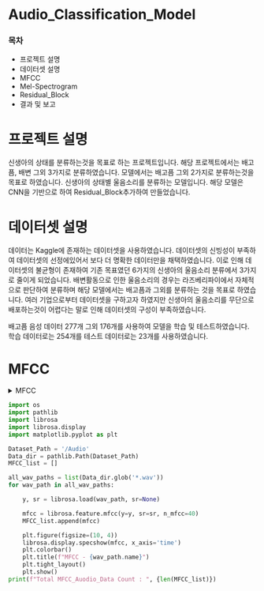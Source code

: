 # Audio_Classification_Model
<h3>목차</h3>
<ul>
  <li>프로젝트 설명</li>
  <li>데이터셋 설명</li>
  <li>MFCC</li>
  <li>Mel-Spectrogram</li>
  <li>Residual_Block</li>
  <li>결과 및 보고</li>
</ul>
<h1>프로젝트 설명</h1>
<p>
  신생아의 상태를 분류하는것을 목표로 하는 프로젝트입니다.
  해당 프로젝트에서는 배고픔, 배변 그외 3가지로 분류하였습니다.
  모델에서는 배고픔 그외 2가지로 분류하는것을 목표로 하였습니다.
  신생아의 상태별 울음소리를 분류하는 모델입니다. 해당 모델은 CNN을 기반으로
  하여 Residual_Block추가하여 만들었습니다.
</p>

<h1>데이터셋 설명</h1>
<p>
  데이터는 Kaggle에 존재하는 데이터셋을 사용하였습니다.
  데이터셋의 신빙성이 부족하여 데이터셋의 선정에있어서
  보다 더 명확한 데이터만을 채택하였습니다.
  이로 인해 데이터셋의 불균형이 존재하여 기존 목표였던
  6가지의 신생아의 울음소리 분류에서 3가지로 줄이게 되었습니다.
  배변활동으로 인한 울음소리의 경우는 라즈베리파이에서 자체적으로
  판단하여 분류하며 해당 모델에서는 배고픔과 그외를 분류하는
  것을 목표로 하였습니다. 여러 기업으로부터 데이터셋을
  구하고자 하였지만 신생아의 울음소리를 무단으로 배포하는것이
  어렵다는 말로 인해 데이터셋의 구성이 부족하였습니다.
</p>
<p>배고픔 음성 데이터 277개 그외 176개를 사용하여 모델을 학습 및 테스트하였습니다. 학습 데이터로는 254개를 테스트 데이터로는 23개를 사용하였습니다.</p>

<h1>MFCC</h1>
<details>
  <summary>MFCC</summary>
  <div markdown="1">
    내용
  </div>
</details>
  
  ```Python
  import os
  import pathlib
  import librosa
  import librosa.display
  import matplotlib.pyplot as plt

  Dataset_Path = '/Audio'
  Data_dir = pathlib.Path(Dataset_Path)
  MFCC_list = []
  
  all_wav_paths = list(Data_dir.glob('*.wav'))
  for wav_path in all_wav_paths:
  
      y, sr = librosa.load(wav_path, sr=None)

      mfcc = librosa.feature.mfcc(y=y, sr=sr, n_mfcc=40)
      MFCC_list.append(mfcc)

      plt.figure(figsize=(10, 4))
      librosa.display.specshow(mfcc, x_axis='time')
      plt.colorbar()
      plt.title(f"MFCC - {wav_path.name}")
      plt.tight_layout()
      plt.show()
  print(f"Total MFCC_Auodio_Data Count : ", {len(MFCC_list)})
  ```
